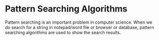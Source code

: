 # Pattern Searching Algorithms
Pattern searching is an important problem in computer science. When we do search for a string in notepad/word file or browser or database, pattern searching algorithms are used to show the search results.